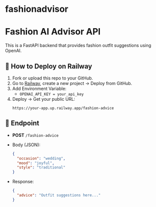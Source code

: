 # fashionadvisor
# Fashion AI Advisor API

This is a FastAPI backend that provides fashion outfit suggestions using OpenAI.

## 🚀 How to Deploy on Railway

1. Fork or upload this repo to your GitHub.
2. Go to [Railway](https://railway.app), create a new project → Deploy from GitHub.
3. Add Environment Variable:
   - `OPENAI_API_KEY = your_api_key`
4. Deploy → Get your public URL:
   ```
   https://your-app.up.railway.app/fashion-advice
   ```

## 🔗 Endpoint
- **POST** `/fashion-advice`
- Body (JSON):
  ```json
  {
    "occasion": "wedding",
    "mood": "joyful",
    "style": "traditional"
  }
  ```

- Response:
  ```json
  {
    "advice": "Outfit suggestions here..."
  }
  ```

